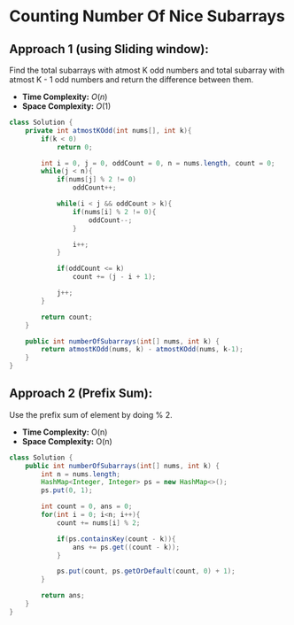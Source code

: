 # Counting Number Of Nice Subarrays

## Approach 1 (using Sliding window):
Find the total subarrays with atmost K odd numbers and total subarray with atmost K - 1 odd numbers and return the difference between them.

- **Time Complexity:** $O(n)$
- **Space Complexity:** $O(1)$

```java
class Solution {
    private int atmostKOdd(int nums[], int k){
        if(k < 0)
            return 0;

        int i = 0, j = 0, oddCount = 0, n = nums.length, count = 0;
        while(j < n){
            if(nums[j] % 2 != 0)
                oddCount++;

            while(i < j && oddCount > k){
                if(nums[i] % 2 != 0){
                    oddCount--;
                }

                i++;
            }

            if(oddCount <= k)
                count += (j - i + 1);

            j++;
        }

        return count;
    }

    public int numberOfSubarrays(int[] nums, int k) {
        return atmostKOdd(nums, k) - atmostKOdd(nums, k-1);
    }
}
```

## Approach 2 (Prefix Sum):
Use the prefix sum of element by doing % 2. 

- **Time Complexity:** O(n)
- **Space Complexity:** O(n)

```java
class Solution {
    public int numberOfSubarrays(int[] nums, int k) {
        int n = nums.length;
        HashMap<Integer, Integer> ps = new HashMap<>();
        ps.put(0, 1);

        int count = 0, ans = 0;
        for(int i = 0; i<n; i++){
            count += nums[i] % 2;

            if(ps.containsKey(count - k)){
                ans += ps.get((count - k));
            }

            ps.put(count, ps.getOrDefault(count, 0) + 1);
        }

        return ans;
    }
}
```